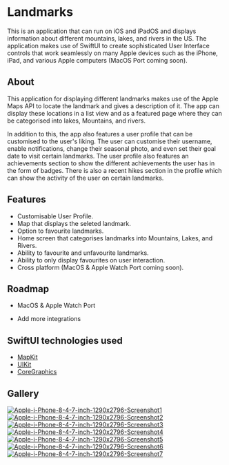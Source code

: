 
# Landmarks

This is an application that can run on iOS and iPadOS and displays information about different mountains, lakes, and rivers in the US. The application makes use of SwiftUI to create sophisticated User Interface controls that work seamlessly on many Apple devices such as the iPhone, iPad, and various Apple computers (MacOS Port coming soon).

## About

This application for displaying different landmarks makes use of the Apple Maps API to locate the landmark and gives a description of it. The app can display these locations in a list view and as a featured page where they can be categorised into lakes, Mountains, and rivers. 

In addition to this, the app also features a user profile that can be customised to the user's liking. The user can customise their username, enable notifications, change their seasonal photo, and even set their goal date to visit certain landmarks. The user profile also features an achievements section to show the different achievements the user has in the form of badges. There is also a recent hikes section in the profile which can show the activity of the user on certain landmarks.


## Features

- Customisable User Profile.
- Map that displays the seleted landmark.
- Option to favourite landmarks.
- Home screen that categorises landmarks into Mountains, Lakes, and Rivers.
- Ability to favourite and unfavourite landmarks.
- Ability to only display favourites on user interaction. 
- Cross platform (MacOS & Apple Watch Port coming soon).


## Roadmap

- MacOS & Apple Watch Port

- Add more integrations


## SwiftUI technologies used

- [MapKit](https://developer.apple.com/documentation/mapkit/)
- [UIKit](https://developer.apple.com/documentation/uikit)
- [CoreGraphics](https://developer.apple.com/documentation/coregraphics)

## Gallery

<a href="https://ibb.co/09NhX5p"><img src="https://i.ibb.co/fNR4SJV/Apple-i-Phone-8-4-7-inch-1290x2796-Screenshot1.png" alt="Apple-i-Phone-8-4-7-inch-1290x2796-Screenshot1" border="0"></a>
<a href="https://ibb.co/7YdzqfC"><img src="https://i.ibb.co/VjcNs19/Apple-i-Phone-8-4-7-inch-1290x2796-Screenshot2.png" alt="Apple-i-Phone-8-4-7-inch-1290x2796-Screenshot2" border="0"></a>
<a href="https://ibb.co/42510fQ"><img src="https://i.ibb.co/bF8bG3f/Apple-i-Phone-8-4-7-inch-1290x2796-Screenshot3.png" alt="Apple-i-Phone-8-4-7-inch-1290x2796-Screenshot3" border="0"></a>
<a href="https://ibb.co/fQpb5Ck"><img src="https://i.ibb.co/hCWkjKB/Apple-i-Phone-8-4-7-inch-1290x2796-Screenshot4.png" alt="Apple-i-Phone-8-4-7-inch-1290x2796-Screenshot4" border="0"></a>
<a href="https://ibb.co/NZpqfP5"><img src="https://i.ibb.co/cDt9RH0/Apple-i-Phone-8-4-7-inch-1290x2796-Screenshot5.png" alt="Apple-i-Phone-8-4-7-inch-1290x2796-Screenshot5" border="0"></a>
<a href="https://ibb.co/SRgW6SC"><img src="https://i.ibb.co/Hny1KZ8/Apple-i-Phone-8-4-7-inch-1290x2796-Screenshot6.png" alt="Apple-i-Phone-8-4-7-inch-1290x2796-Screenshot6" border="0"></a>
<a href="https://ibb.co/wK4FCML"><img src="https://i.ibb.co/vJk6mZB/Apple-i-Phone-8-4-7-inch-1290x2796-Screenshot7.png" alt="Apple-i-Phone-8-4-7-inch-1290x2796-Screenshot7" border="0"></a>

